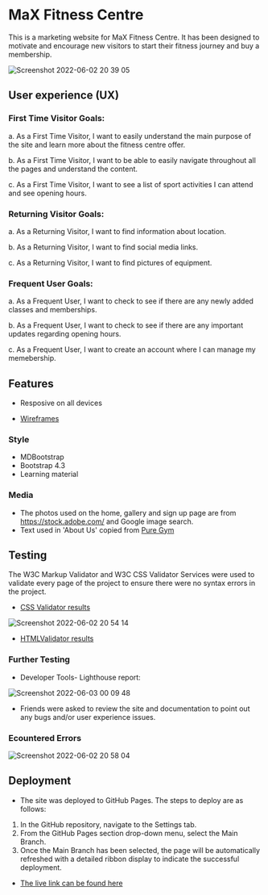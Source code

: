 # MaX Fitness Centre
This is a marketing website for MaX Fitness Centre. It has been designed to motivate and encourage new visitors to start their fitness journey and buy a membership. 

![Screenshot 2022-06-02 20 39 05](https://user-images.githubusercontent.com/97630146/171735693-0c0b4c10-a3e4-4ba2-8ac5-1c18a0645504.png)

## User experience (UX)
### First Time Visitor Goals:

a. As a First Time Visitor, I want to easily understand the main purpose of the site and learn more about the fitness centre offer.

b. As a First Time Visitor, I want to be able to easily navigate throughout all the pages and understand the content.

c. As a First Time Visitor, I want to see a list of sport activities I can attend and see opening hours.

### Returning Visitor Goals:
a. As a Returning Visitor, I want to find information about location.

b. As a Returning Visitor, I want to find social media links.

c. As a Returning Visitor, I want to find pictures of equipment.

### Frequent User Goals:

a. As a Frequent User, I want to check to see if there are any newly added classes and memberships.

b. As a Frequent User, I want to check to see if there are any important updates regarding opening hours.

c. As a Frequent User, I want to create an account where I can manage my memebership.

## Features

* Resposive on all devices

* [Wireframes](https://balsamiq.cloud/smp843y/pvadl4s)


 ### Style
* MDBootstrap
* Bootstrap 4.3
* Learning material


### Media
* The photos used on the home, gallery and sign up page are from https://stock.adobe.com/ and Google image search.
* Text used in 'About Us' copied from [Pure Gym](https://www.puregym.com/about-us/)

## Testing

The W3C Markup Validator and W3C CSS Validator Services were used to validate every page of the project to ensure there were no syntax errors in the project.
* [CSS Validator results](https://jigsaw.w3.org/css-validator/validator)


 ![Screenshot 2022-06-02 20 54 14](https://user-images.githubusercontent.com/97630146/171753170-366c617d-52f0-43c0-bd4d-5698df6fd44d.png)


* [HTMLValidator results](https://validator.w3.org/nu/?doc=https%3A%2F%2Fmagz-dev.github.io%2Fmaxfitness-project%2F)

### Further Testing

* Developer Tools- Lighthouse report:


![Screenshot 2022-06-03 00 09 48](https://user-images.githubusercontent.com/97630146/171752684-6cec55ff-0dba-4f43-86e1-2fb8b8857ecc.png)


* Friends were asked to review the site and documentation to point out any bugs and/or user experience issues.

### Ecountered Errors

![Screenshot 2022-06-02 20 58 04](https://user-images.githubusercontent.com/97630146/171753087-5ddcfea8-0359-4a92-8eb5-d131c3ea3403.png)


## Deployment
* The site was deployed to GitHub Pages. The steps to deploy are as follows:
 1. In the GitHub repository, navigate to the Settings tab.
 2. From the GitHub Pages section drop-down menu, select the Main Branch.
 3. Once the Main Branch has been selected, the page will be automatically refreshed with a detailed ribbon display to indicate the successful deployment.
* [The live link can be found here](https://magz-dev.github.io/maxfitness-project/)




